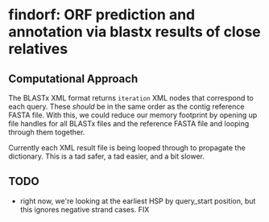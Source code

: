 # findorf: ORF prediction and annotation via blastx results of close relatives

## Computational Approach

The BLASTx XML format returns `iteration` XML nodes that correspond to
each query. These *should* be in the same order as the contig
reference FASTA file. With this, we could reduce our memory footprint
by opening up file handles for all BLASTx files and the reference
FASTA file and looping through them together.

Currently each XML result file is being looped through to propagate
the dictionary. This is a tad safer, a tad easier, and a bit slower.

## TODO

 - right now, we're looking at the earliest HSP by query_start
   position, but this ignores negative strand cases. FIX